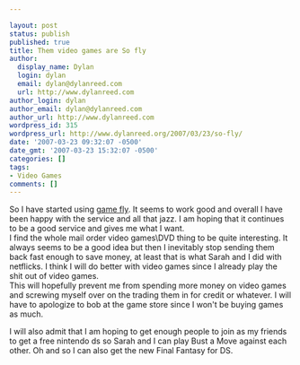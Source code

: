 ```yaml
---

layout: post
status: publish
published: true
title: Them video games are So fly
author:
  display_name: Dylan
  login: dylan
  email: dylan@dylanreed.com
  url: http://www.dylanreed.com
author_login: dylan
author_email: dylan@dylanreed.com
author_url: http://www.dylanreed.com
wordpress_id: 315
wordpress_url: http://www.dylanreed.org/2007/03/23/so-fly/
date: '2007-03-23 09:32:07 -0500'
date_gmt: '2007-03-23 15:32:07 -0500'
categories: []
tags:
- Video Games
comments: []
---
```


So I have started using [game fly][1]. It seems to work good and overall I have been happy with the service and all that jazz. I am hoping that it continues to be a good service and gives me what I want.  
I find the whole mail order video games\DVD thing to be quite interesting. It always seems to be a good idea but then I inevitably stop sending them back fast enough to save money, at least that is what Sarah and I did with netflicks. I think I will do better with video games since I already play the shit out of video games.  
This will hopefully prevent me from spending more money on video games and screwing myself over on the trading them in for credit or whatever. I will have to apologize to bob at the game store since I won't be buying games as much.

   [1]: http://friends.gamefly.com/r/291e96fc2aa3102a919d

I will also admit that I am hoping to get enough people to join as my friends to get a free nintendo ds so Sarah and I can play Bust a Move against each other. Oh and so I can also get the new Final Fantasy for DS.
